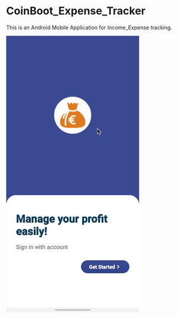 # CoinBoot_Expense_Tracker
This is an Android Mobile Application for Income_Expense tracking.

![alt-text](https://github.com/lochanathiwanka/CoinBoot_Expense_Tracker/blob/1fe575ef0ad91258a11771c14ec6b554e6c06edc/assets/Peek%202021-07-22%2012-38.gif)
